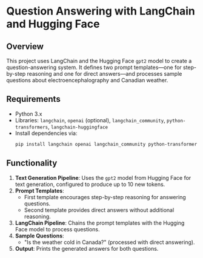 # Question Answering with LangChain and Hugging Face

## Overview
This project uses LangChain and the Hugging Face `gpt2` model to create a question-answering system. It defines two prompt templates—one for step-by-step reasoning and one for direct answers—and processes sample questions about electroencephalography and Canadian weather.

## Requirements
- Python 3.x
- Libraries: `langchain`, `openai` (optional), `langchain_community`, `python-transformers`, `langchain-huggingface`
- Install dependencies via:
  ```bash
  pip install langchain openai langchain_community python-transformers langchain-huggingface
  ```

## Functionality
1. **Text Generation Pipeline**: Uses the `gpt2` model from Hugging Face for text generation, configured to produce up to 10 new tokens.
2. **Prompt Templates**:
   - First template encourages step-by-step reasoning for answering questions.
   - Second template provides direct answers without additional reasoning.
3. **LangChain Pipeline**: Chains the prompt templates with the Hugging Face model to process questions.
4. **Sample Questions**:
   - "Is the weather cold in Canada?" (processed with direct answering).
5. **Output**: Prints the generated answers for both questions.

